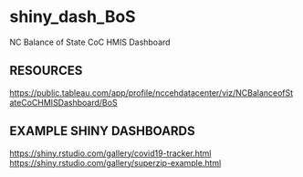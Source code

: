 # shiny_dash_BoS
NC Balance of State CoC HMIS Dashboard


## RESOURCES ##
https://public.tableau.com/app/profile/nccehdatacenter/viz/NCBalanceofStateCoCHMISDashboard/BoS

## EXAMPLE SHINY DASHBOARDS ##
https://shiny.rstudio.com/gallery/covid19-tracker.html
https://shiny.rstudio.com/gallery/superzip-example.html
